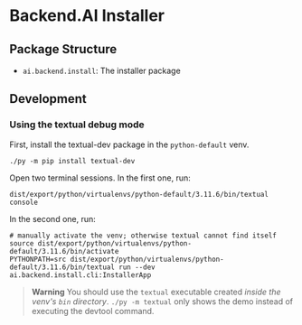 Backend.AI Installer
====================

Package Structure
-----------------

* `ai.backend.install`: The installer package

Development
-----------

### Using the textual debug mode

First, install the textual-dev package in the `python-default` venv.
```shell
./py -m pip install textual-dev
```

Open two terminal sessions.
In the first one, run:
```shell
dist/export/python/virtualenvs/python-default/3.11.6/bin/textual console
```

In the second one, run:
```shell
# manually activate the venv; otherwise textual cannot find itself
source dist/export/python/virtualenvs/python-default/3.11.6/bin/activate
PYTHONPATH=src dist/export/python/virtualenvs/python-default/3.11.6/bin/textual run --dev ai.backend.install.cli:InstallerApp
```

> **Warning**
> You should use the `textual` executable created *inside the venv's `bin` directory*.
> `./py -m textual` only shows the demo instead of executing the devtool command.
